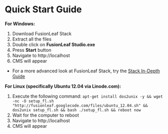 # Quick Start Guide #

**For Windows:**
  1. Download FusionLeaf Stack
  1. Extract all the files
  1. Double click on **FusionLeaf Studio.exe**
  1. Press **Start** button
  1. Navigate to http://localhost
  1. CMS will appear

  * For a more advanced look at FusionLeaf Stack, try the [Stack In-Depth Guide](stack_instructions.md)

**For Linux (specifically Ubuntu 12.04 via Linode.com):**
  1. Execute the following command: `apt-get install dos2unix -y && wget -nc -O setup_fl.sh "http://fusionleaf.googlecode.com/files/ubuntu_12.04.sh" && dos2unix setup_fl.sh && bash ./setup_fl.sh && reboot now`
  1. Wait for the computer to reboot
  1. Navigate to http://localhost
  1. CMS will appear